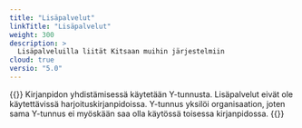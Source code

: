 ```yaml
---
title: "Lisäpalvelut"
linkTitle: "Lisäpalvelut"
weight: 300
description: >
  Lisäpalveluilla liität Kitsaan muihin järjestelmiin
cloud: true
versio: "5.0"
---
```


{{<alert title="Y-tunnus vaaditaan">}}
Kirjanpidon yhdistämisessä käytetään Y-tunnusta. Lisäpalvelut eivät ole käytettävissä harjoituskirjanpidoissa. Y-tunnus yksilöi organisaation, joten sama Y-tunnus ei myöskään saa olla käytössä toisessa kirjanpidossa.
{{</alert>}}
